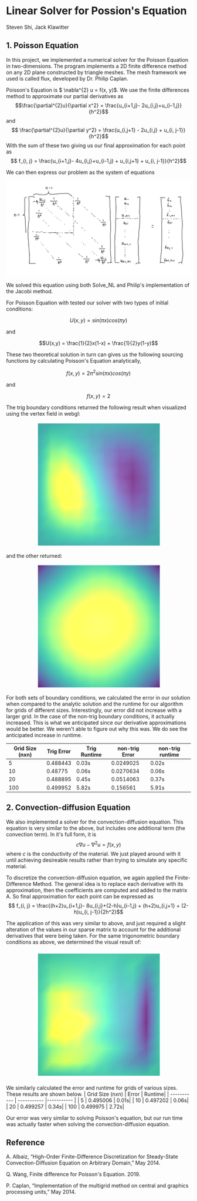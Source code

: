 # Linear Solver for Possion's Equation

Steven Shi, Jack Klawitter

## 1. Poisson Equation
In this project, we implemented a numerical solver for the Poisson Equation in two-dimensions. The program implements a 2D finite difference method on any 2D plane constructed by triangle meshes. The mesh framework we used is called flux, developed by Dr. Philip Caplan.

Poisson's Equation is $ \nabla^{2} u = f(x, y)$. We use the finite differences method to approximate our partial derivatives as $$\frac{\partial^{2}u}{\partial x^2} = \frac{u_{i+1,j}- 2u_{i,j}+u_{i-1,j}}{h^2}$$ and $$ \frac{\partial^{2}u}{\partial y^2} = \frac{u_{i,j+1} - 2u_{i,j} + u_{i, j-1}}{h^2}$$ With the sum of these two giving us our final approximation for each point as $$ f_{i, j} = \frac{u_{i+1,j}- 4u_{i,j}+u_{i-1,j} + u_{i,j+1} + u_{i, j-1}}{h^2}$$

We can then express our problem as the system of equations
<p align="center">
  <img src="./images/matrix(1).jpg" />
</p>

We solved this equation using both Solve_NL and Philip's implementation of the Jacobi method. 


For Poisson Equation with tested our solver with two types of initial conditions:

$$U(x,y) = sin(\pi x)cos(\pi y)$$

and

$$U(x,y) = \frac{1}{2}x(1-x) + \frac{1}{2}y(1-y)$$

These two theoretical solution in turn can gives us the following sourcing functions by calculating Poisson's Equation analytically,

$$f(x,y) = 2\pi^2 sin(\pi x) cos(\pi y)$$

and

$$f(x,y) = 2$$

The trig boundary conditions returned the following result when visualized using the vertex field in webgl:

<p align="center">
  <img src="./images/trig.png" />
</p>


and the other returned:

<p align="center">
  <img src="./images/notTrig.png" />
</p>

For both sets of boundary conditions, we calculated the error in our solution when compared to the analytic solution and the runtime for our algorithm for grids of different sizes. Interestingly, our error did not increase with a larger grid. In the case of the non-trig boundary conditions, it actually increased. This is what we anticipated since our derivative approximations would be better. We weren't able to figure out why this was. We do see the anticipated increase in runtime.

| Grid Size (nxn)     | Trig Error | Trig Runtime| non-trig Error | non-trig runtime |
| ----------- | ----------- |----------- |----------- |----------- |
| 5     | 0.488443     | 0.03s|0.0249025| 0.02s|
| 10    | 0.48775     | 0.06s|0.0270634| 0.06s|
| 20     | 0.488895     | 0.45s| 0.0514063| 0.37s|
| 100    | 0.499952     | 5.82s|0.156561| 5.91s|



## 2. Convection-diffusion Equation

We also implemented a solver for the convection-diffusion equation. This equation is very similar to the above, but includes one additional term (the convection term). In it's full form, it is $$ c\nabla u - \nabla^{2} u = f(x, y) $$ where $c$ is the conductivity of the material. We just played around with it until achieving desireable results rather than trying to simulate any specific material. 

To discretize the convection-diffusion equation, we again applied the Finite-Difference Method. The general idea is to replace each derivative with its approximation, then the coefficients are computed and added to the matrix A. So final approximation for each point can be expressed as $$ f_{i, j} = \frac{(h+2)u_{i+1,j}- 8u_{i,j}+(2-h)u_{i-1,j} + (h+2)u_{i,j+1} + (2-h)u_{i, j-1}}{2h^2}$$

The application of this was very similar to above, and just required a slight alteration of the values in our sparse matrix to account for the additional derivatives that were being taken. For the same trigonometric boundary conditions as above, we determined the visual result of:

<p align="center">
  <img src="./images/trigConvec.png" />
</p>



We similarly calculated the error and runtime for grids of various sizes. These results are shown below.
| Grid Size (nxn)     | Error | Runtime|
| ----------- | ----------- |----------- |
| 5     | 0.495006    | 0.01s|
| 10    | 0.497202     | 0.06s|
| 20     | 0.499257     | 0.34s|
| 100    | 0.499975     | 2.72s|

Our error was very similar to solving Poisson's equation, but our run time was actually faster when solving the convection-diffusion equation.




## Reference
A. Albaiz, “High-Order Finite-Difference Discretization for Steady-State Convection-Diffusion Equation on Arbitrary Domain,” May 2014. 

Q. Wang, Finite difference for Poisson's Equation. 2019.  

P. Caplan, “Implementation of the multigrid method on central and graphics processing units,” May 2014. 
